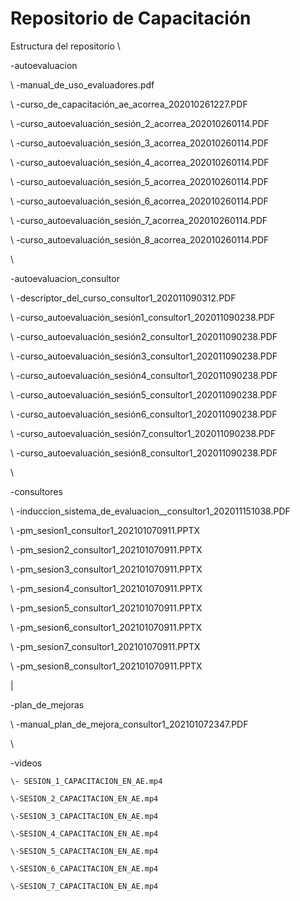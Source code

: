 # Repositorio de Capacitación
Estructura del repositorio
\

\-autoevaluacion

\        \-manual_de_uso_evaluadores.pdf

\        \-curso_de_capacitación_ae_acorrea_202010261227.PDF

\        \-curso_autoevaluación_sesión_2_acorrea_202010260114.PDF

\        \-curso_autoevaluación_sesión_3_acorrea_202010260114.PDF 
	
\        \-curso_autoevaluación_sesión_4_acorrea_202010260114.PDF

\        \-curso_autoevaluación_sesión_5_acorrea_202010260114.PDF

\        \-curso_autoevaluación_sesión_6_acorrea_202010260114.PDF

\        \-curso_autoevaluación_sesión_7_acorrea_202010260114.PDF

\        \-curso_autoevaluación_sesión_8_acorrea_202010260114.PDF
	
\		  

\-autoevaluacion_consultor

\        \-descriptor_del_curso_consultor1_202011090312.PDF

\        \-curso_autoevaluación_sesión1_consultor1_202011090238.PDF

\        \-curso_autoevaluación_sesión2_consultor1_202011090238.PDF
	  		  	  
\        \-curso_autoevaluación_sesión3_consultor1_202011090238.PDF
	  		  	  
\        \-curso_autoevaluación_sesión4_consultor1_202011090238.PDF
	  		  	  
\        \-curso_autoevaluación_sesión5_consultor1_202011090238.PDF
	  		  	  
\        \-curso_autoevaluación_sesión6_consultor1_202011090238.PDF
	  		  	  
\        \-curso_autoevaluación_sesión7_consultor1_202011090238.PDF
	  		  	  
\        \-curso_autoevaluación_sesión8_consultor1_202011090238.PDF
	
\	

\-consultores

\        \-induccion_sistema_de_evaluacion__consultor1_202011151038.PDF

\        \-pm_sesion1_consultor1_202101070911.PPTX

\        \-pm_sesion2_consultor1_202101070911.PPTX

\        \-pm_sesion3_consultor1_202101070911.PPTX

\        \-pm_sesion4_consultor1_202101070911.PPTX

\        \-pm_sesion5_consultor1_202101070911.PPTX

\        \-pm_sesion6_consultor1_202101070911.PPTX

\        \-pm_sesion7_consultor1_202101070911.PPTX

\        \-pm_sesion8_consultor1_202101070911.PPTX
	
|	
	
\-plan_de_mejoras

\        \-manual_plan_de_mejora_consultor1_202101072347.PDF

\

\-videos

	\- SESION_1_CAPACITACION_EN_AE.mp4
	
	\-SESION_2_CAPACITACION_EN_AE.mp4
	
	\-SESION_3_CAPACITACION_EN_AE.mp4
	
	\-SESION_4_CAPACITACION_EN_AE.mp4
	
	\-SESION_5_CAPACITACION_EN_AE.mp4
	
	\-SESION_6_CAPACITACION_EN_AE.mp4
	
	\-SESION_7_CAPACITACION_EN_AE.mp4	
	
	
